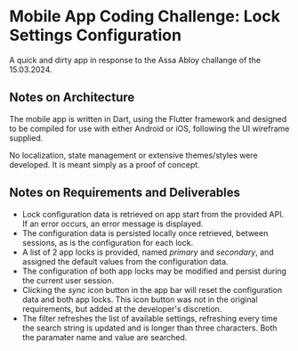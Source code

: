 # Mobile App Coding Challenge: Lock Settings Configuration

A quick and dirty app in response to the Assa Abloy challange of the 15.03.2024.

## Notes on Architecture

The mobile app is written in Dart, using the Flutter framework and designed to be compiled for use with either Android or iOS, following the UI wireframe supplied.

No localization, state management or extensive themes/styles were developed. It is meant simply as a proof of concept.

## Notes on Requirements and Deliverables

* Lock configuration data is retrieved on app start from the provided API. If an error occurs, an error message is displayed.
* The configuration data is persisted locally once retrieved, between sessions, as is the configuration for each lock.
* A list of 2 app locks is provided, named *primary* and *secondary*, and assigned the default values from the configuration data.
* The configuration of both app locks may be modified and persist during the current user session.
* Clicking the *sync* icon button in the app bar will reset the configuration data and both app locks. This icon button was not in the original requirements, but added at the developer's discretion.
* The filter refreshes the list of available settings, refreshing every time the search string is updated and is longer than three characters. Both the paramater name and value are searched.